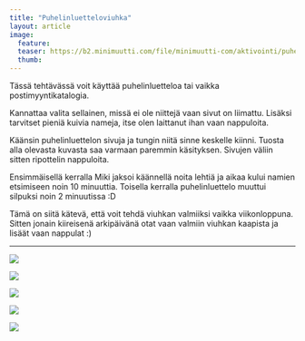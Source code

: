 ```yaml
---
title: "Puhelinluetteloviuhka"
layout: article
image:
  feature:
  teaser: https://b2.minimuutti.com/file/minimuutti-com/aktivointi/puhelinluetteloviuhka/DSC25474-245px.jpg
  thumb:
---
```


Tässä tehtävässä voit käyttää puhelinluetteloa tai vaikka postimyyntikatalogia.

Kannattaa valita sellainen, missä ei ole niittejä vaan sivut on liimattu. Lisäksi tarvitset pieniä kuivia nameja, itse olen laittanut ihan vaan nappuloita.

Käänsin puhelinluettelon sivuja ja tungin niitä sinne keskelle kiinni. Tuosta alla olevasta kuvasta saa varmaan paremmin käsityksen. Sivujen väliin sitten ripottelin nappuloita.

Ensimmäisellä kerralla Miki jaksoi käännellä noita lehtiä ja aikaa kului namien etsimiseen noin 10 minuuttia. Toisella kerralla puhelinluettelo muuttui silpuksi noin 2 minuutissa :D

Tämä on siitä kätevä, että voit tehdä viuhkan valmiiksi vaikka viikonloppuna. Sitten jonain kiireisenä arkipäivänä otat vaan valmiin viuhkan kaapista ja lisäät vaan nappulat :)

---

![](https://b2.minimuutti.com/file/minimuutti-com/aktivointi/puhelinluetteloviuhka/DSC25474_2-800px.jpg)

![](https://b2.minimuutti.com/file/minimuutti-com/aktivointi/puhelinluetteloviuhka/DSC25478_2-800px.jpg)

![](https://b2.minimuutti.com/file/minimuutti-com/aktivointi/puhelinluetteloviuhka/DSC25659_2-800px.jpg)

![](https://b2.minimuutti.com/file/minimuutti-com/aktivointi/puhelinluetteloviuhka/DSC38061-800px.jpg)

![](https://b2.minimuutti.com/file/minimuutti-com/aktivointi/puhelinluetteloviuhka/DSC38063-800px.jpg)
